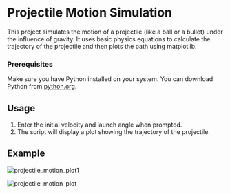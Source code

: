# Projectile Motion Simulation

This project simulates the motion of a projectile (like a ball or a bullet) under the influence of gravity. It uses basic physics equations to calculate the trajectory of the projectile and then plots the path using matplotlib.

### Prerequisites

Make sure you have Python installed on your system. You can download Python from [python.org](https://www.python.org/downloads/).

## Usage

1. Enter the initial velocity and launch angle when prompted.
2. The script will display a plot showing the trajectory of the projectile.

## Example
![projectile_motion_plot1](https://github.com/draxssup/ProjectileMotionSimulator/assets/67823140/349a54de-e21e-4a43-9c11-2051a7c400a9)


![projectile_motion_plot](https://github.com/draxssup/ProjectileMotionSimulator/assets/67823140/6b51a327-7144-45bd-9832-f741150939ea)

